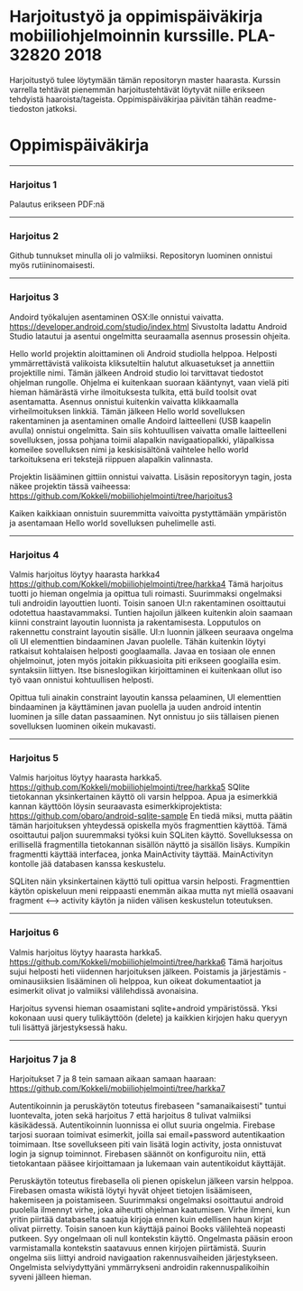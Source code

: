 # Harjoitustyö ja oppimispäiväkirja mobiiliohjelmoinnin kurssille. PLA-32820 2018
Harjoitustyö tulee löytymään tämän repositoryn master haarasta. Kurssin varrella tehtävät pienemmän harjoitustehtävät löytyvät niille erikseen tehdyistä haaroista/tageista. Oppimispäiväkirjaa päivitän tähän readme-tiedoston jatkoksi.
# Oppimispäiväkirja
___
### Harjoitus 1
Palautus erikseen PDF:nä
___
### Harjoitus 2
Github tunnukset minulla oli jo valmiiksi. Repositoryn luominen onnistui myös rutiininomaisesti.
___
### Harjoitus 3
Andoird työkalujen asentaminen OSX:lle onnistui vaivatta. https://developer.android.com/studio/index.html Sivustolta ladattu Android Studio latautui ja asentui ongelmitta seuraamalla asennus prosessin ohjeita.

Hello world projektin aloittaminen oli Android studiolla helppoa. Helposti ymmärrettävistä valikoista kliksuteltiin halutut alkuasetukset ja annettiin projektille nimi. Tämän jälkeen Android studio loi tarvittavat tiedostot ohjelman rungolle. Ohjelma ei kuitenkaan suoraan kääntynyt, vaan vielä piti hieman hämärästä virhe ilmoituksesta tulkita, että build toolsit ovat asentamatta. Asennus onnistui kuitenkin vaivatta klikkaamalla virheilmoituksen linkkiä. Tämän jälkeen Hello world sovelluksen rakentaminen ja asentaminen omalle Andoird laitteelleni (USB kaapelin avulla) onnistui ongelmitta. Sain siis kohtuullisen vaivatta omalle laitteelleni sovelluksen, jossa pohjana toimii alapalkin navigaatiopalkki, yläpalkissa komeilee sovelluksen nimi ja keskisisältönä vaihtelee hello world tarkoituksena eri tekstejä riippuen alapalkin valinnasta.

Projektin lisääminen gittiin onnistui vaivatta. Lisäsin repositoryyn tagin, josta näkee projektin tässä vaiheessa: https://github.com/Kokkeli/mobiiliohjelmointi/tree/harjoitus3

Kaiken kaikkiaan onnistuin suuremmitta vaivoitta pystyttämään ympäristön ja asentamaan Hello world sovelluksen puhelimelle asti.
___
### Harjoitus 4
Valmis harjoitus löytyy haarasta harkka4 https://github.com/Kokkeli/mobiiliohjelmointi/tree/harkka4
Tämä harjoitus tuotti jo hieman ongelmia ja opittua tuli roimasti. Suurimmaksi ongelmaksi tuli androidin layouttien luonti. Toisin sanoen UI:n rakentaminen osoittautui odotettua haastavammaksi. Tuntien hajoilun jälkeen kuitenkin aloin saamaan kiinni constraint layoutin luonnista ja rakentamisesta. Lopputulos on rakennettu constraint layoutin sisälle. UI:n luonnin jälkeen seuraava ongelma oli UI elementtien bindaaminen Javan puolelle. Tähän kuitenkin löytyi ratkaisut kohtalaisen helposti googlaamalla. Javaa en tosiaan ole ennen ohjelmoinut, joten myös joitakin pikkuasioita piti erikseen googlailla esim. syntaksiin liittyen. Itse bisneslogiikan kirjoittaminen ei kuitenkaan ollut iso työ vaan onnistui kohtuullisen helposti.

Opittua tuli ainakin constraint layoutin kanssa pelaaminen, UI elementtien bindaaminen ja käyttäminen javan puolella ja uuden android intentin luominen ja sille datan passaaminen. Nyt onnistuu jo siis tällaisen pienen sovelluksen luominen oikein mukavasti.
___
### Harjoitus 5
Valmis harjoitus löytyy haarasta harkka5.
https://github.com/Kokkeli/mobiiliohjelmointi/tree/harkka5
SQlite tietokannan yksinkertainen käyttö oli varsin helppoa. Apua ja esimerkkiä kannan käyttöön löysin seuraavasta esimerkkiprojektista: https://github.com/obaro/android-sqlite-sample
En tiedä miksi, mutta päätin tämän harjoituksen yhteydessä opiskella myös fragmenttien käyttöä. Tämä osoittautui paljon suuremmaksi työksi kuin SQLiten käyttö. Sovelluksessa on erillisellä fragmentilla tietokannan sisällön näyttö ja sisällön lisäys. Kumpikin fragmentti käyttää interfacea, jonka MainActivity täyttää. MainActivityn kontolle jää databasen kanssa keskustelu.

SQLiten näin yksinkertainen käyttö tuli opittua varsin helposti. Fragmenttien käytön opiskeluun meni reippaasti enemmän aikaa mutta nyt miellä osaavani fragment <--> activity käytön ja niiden välisen keskustelun toteutuksen.
___
### Harjoitus 6
Valmis harjoitus löytyy haarasta harkka5.
https://github.com/Kokkeli/mobiiliohjelmointi/tree/harkka6
Tämä harjoitus sujui helposti heti viidennen harjoituksen jälkeen. Poistamis ja järjestämis -ominausiiksien lisääminen oli helppoa, kun oikeat dokumentaatiot ja esimerkit olivat jo valmiiksi välilehdissä avonaisina.

Harjoitus syvensi hieman osaamistani sqlite+android ympäristössä. Yksi kokonaan uusi query tulikäyttöön (delete) ja kaikkien kirjojen haku queryyn tuli lisättyä järjestyksessä haku.

___
### Harjoitus 7 ja 8
Harjoitukset 7 ja 8 tein samaan aikaan samaan haaraan:
https://github.com/Kokkeli/mobiiliohjelmointi/tree/harkka7

Autentikoinnin ja peruskäytön toteutus firebaseen "samanaikaisesti" tuntui luontevalta, joten sekä harjoitus 7 että harjoitus 8 tulivat valmiiksi käsikädessä. Autentikoinnin luonnissa ei ollut suuria ongelmia. Firebase tarjosi suoraan toimivat esimerkit, joilla sai email+password autentikaation toimimaan. Itse sovellukseen piti vain lisätä login activity, josta onnistuvat login ja signup toiminnot. Firebasen säännöt on konfiguroitu niin, että tietokantaan pääsee kirjoittamaan ja lukemaan vain autentikoidut käyttäjät.

Peruskäytön toteutus firebasella oli pienen opiskelun jälkeen varsin helppoa. Firebasen omasta wikistä löytyi hyvät ohjeet tietojen lisäämiseen, hakemiseen ja poistamiseen. Suurimmaksi ongelmaksi osoittautui android puolella ilmennyt virhe, joka aiheutti ohjelman kaatumisen. Virhe ilmeni, kun yritin piirtää databaselta saatuja kirjoja ennen kuin edellisen haun kirjat olivat piirretty. Toisin sanoen kun käyttäjä painoi Books välilehteä nopeasti putkeen. Syy ongelmaan oli null kontekstin käyttö. Ongelmasta pääsin eroon varmistamalla kontekstin saatavuus ennen kirjojen piirtämistä. Suurin ongelma siis liittyi android navigaation rakennusvaiheiden järjestykseen. Ongelmista selviydyttyäni ymmärrykseni androidin rakennuspalikoihin syveni jälleen hieman.
